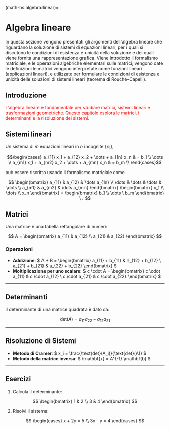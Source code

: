 
(math-hs:algebra:linear)=
# Algebra lineare

In questa sezione vengono presentati gli argomenti dell'algebra lineare che riguardano la soluzione di sistemi di equazioni lineari, per i quali si discutono le condizioni di esistenza e unicità della soluzione e dei quali viene fornita una rappresentazione grafica. Viene introdotto il formalismo matriciale, e le operazioni algebriche elementari sulle matrici; vengono date le definizioni  le matrici vengono interpretate come funzioni lineari (applicazioni lineari), e utilizzate per formulare le condizioni di esistenza e unicità delle soluzioni di sistemi lineari (teorema di Rouché-Capelli).

## Introduzione
<span style="color:red">L'algebra lineare è fondamentale per studiare matrici, sistemi lineari e trasformazioni geometriche. Questo capitolo esplora le matrici, i determinanti e la risoluzione dei sistemi.</span>

## Sistemi lineari
Un sistema di $m$ equazioni lineari in $n$ incognite $\{ x_1 \}$,

$$\begin{cases}
 a_{11} x_1 + a_{12} x_2 + \dots + a_{1n} x_n & = b_1 \\
 \dots \\
 a_{m1} x_1 + a_{m2} x_2 + \dots + a_{mn} x_n & = b_m \\
\end{cases}$$

può essere riscritto usando il formalismo matriciale come

$$
\begin{bmatrix} a_{11} & a_{12} & \dots a_{1n} \\ \dots & \dots & \dots & \dots \\ a_{m1} & a_{m2} & \dots a_{mn} \end{bmatrix} \begin{bmatrix} x_1 \\ \dots \\ x_n \end{bmatrix} = \begin{bmatrix} b_1 \\ \dots \ b_m \end{bmatrix} \ .
$$

## Matrici

Una matrice è una tabella rettangolare di numeri:

$$
A = \begin{bmatrix}
a_{11} & a_{12} \\
a_{21} & a_{22}
\end{bmatrix}
$$

### Operazioni
- **Addizione**:
   $ A + B = \begin{bmatrix}
   a_{11} + b_{11} & a_{12} + b_{12} \\
   a_{21} + b_{21} & a_{22} + b_{22}
   \end{bmatrix} $
- **Moltiplicazione per uno scalare**:
   $ c \cdot A = \begin{bmatrix}
   c \cdot a_{11} & c \cdot a_{12} \\
   c \cdot a_{21} & c \cdot a_{22}
   \end{bmatrix} $

---

## Determinanti

Il determinante di una matrice quadrata è dato da:

$$
\text{det}(A) = a_{11}a_{22} - a_{12}a_{21}
$$

---

## Risoluzione di Sistemi

- **Metodo di Cramer**:
   $ x_i = \frac{\text{det}(A_i)}{\text{det}(A)} $
- **Metodo della matrice inversa**:
   $ \mathbf{x} = A^{-1} \mathbf{b} $

---

## Esercizi
1. Calcola il determinante:

$$
\begin{bmatrix}
1 & 2 \\
3 & 4
\end{bmatrix}
$$

2. Risolvi il sistema:

$$
\begin{cases}
x + 2y = 5 \\
3x - y = 4
\end{cases}
$$

